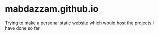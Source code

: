 # mabdazzam.github.io
Trying to make a personal static website which would host the projects I have done so far.
